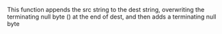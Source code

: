 This function appends the src string to the dest string, overwriting the terminating null byte ( ) at the end of dest, and then adds a terminating null byte
